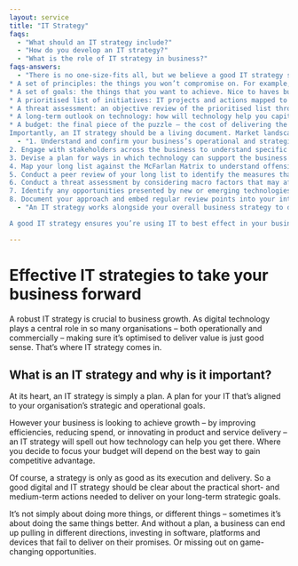 ```yaml
---
layout: service
title: "IT Strategy"
faqs:
  - "What should an IT strategy include?"
  - "How do you develop an IT strategy?"
  - "What is the role of IT strategy in business?"
faqs-answers: 
  - "There is no one-size-fits all, but we believe a good IT strategy should include the following:
* A set of principles: the things you won’t compromise on. For example, all future technology solutions will be based on open-source software.
* A set of goals: the things that you want to achieve. Nice to haves but not project deal breakers.
* A prioritised list of initiatives: IT projects and actions mapped to the McFarlan Matrix to identify offensive versus defensive measures. And quick turnaround versus strategic ones.
* A threat assessment: an objective review of the prioritised list through the lens of macro factors that may affect it. For example, competitor activity or legislative changes
* A long-term outlook on technology: how will technology help you capitalise on opportunities and/or mitigate threats to deliver your prioritised list of initiatives?
* A budget: the final piece of the puzzle – the cost of delivering the strategy.
Importantly, an IT strategy should be a living document. Market landscapes change, technologies evolve, and business objectives will change with them. Regular review and updates should be embedded in your strategy."
  - "1. Understand and confirm your business’s operational and strategic goals
2. Engage with stakeholders across the business to understand specific IT requirements/pain points
3. Devise a plan for ways in which technology can support the business in achieving its goals. At this stage it will be a long list of potential initiatives
4. Map your long list against the McFarlan Matrix to understand offensive versus defensive measures, and tactical versus strategic
5. Conduct a peer review of your long list to identify the measures that will deliver genuine commercial value and define a prioritised list of activity
6. Conduct a threat assessment by considering macro factors that may affect your strategy
7. Identify any opportunities presented by new or emerging technologies
8. Document your approach and embed regular review points into your internal processes"
  - "An IT strategy works alongside your overall business strategy to define how technology will help you achieve your organisational goals. In some cases, it can even help define those goals in the first place.

A good IT strategy ensures you’re using IT to best effect in your business. It helps you gain competitive advantage by improving or innovating in product and service delivery. And it means all stakeholders are aligned with and understand the role IT should play in the business."

---
```


# Effective IT strategies to take your business forward
A robust IT strategy is crucial to business growth. As digital technology plays a central role in so many organisations – both operationally and commercially – making sure it’s optimised to deliver value is just good sense. That’s where IT strategy comes in.

## What is an IT strategy and why is it important?
At its heart, an IT strategy is simply a plan. A plan for your IT that’s aligned to your organisation’s strategic and operational goals.

However your business is looking to achieve growth – by improving efficiencies, reducing spend, or innovating in product and service delivery – an IT strategy will spell out how technology can help you get there. Where you decide to focus your budget will depend on the best way to gain competitive advantage.

Of course, a strategy is only as good as its execution and delivery. So a good digital and IT strategy should be clear about the practical short- and medium-term actions needed to deliver on your long-term strategic goals.

It’s not simply about doing more things, or different things – sometimes it’s about doing the same things better. And without a plan, a business can end up pulling in different directions, investing in software, platforms and devices that fail to deliver on their promises. Or missing out on game-changing opportunities.